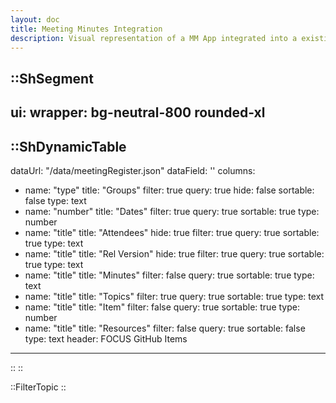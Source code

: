 ```yaml
---
layout: doc
title: Meeting Minutes Integration
description: Visual representation of a MM App integrated into a existing website
---
```


::ShSegment
---
ui:
    wrapper: bg-neutral-800 rounded-xl
---
::ShDynamicTable
---
dataUrl: "/data/meetingRegister.json"
dataField: ''
columns:
  - name: "type"
    title: "Groups"
    filter: true
    query: true
    hide: false
    sortable: false
    type: text
  - name: "number"
    title: "Dates"
    filter: true
    query: true
    sortable: true
    type: number
  - name: "title"
    title: "Attendees"
    hide: true
    filter: true
    query: true
    sortable: true
    type: text
  - name: "title"
    title: "Rel Version"
    hide: true
    filter: true
    query: true
    sortable: true
    type: text
  - name: "title"
    title: "Minutes"
    filter: false
    query: true
    sortable: true
    type: text
  - name: "title"
    title: "Topics"
    filter: true
    query: true
    sortable: true
    type: text
  - name: "title"
    title: "Item"
    filter: false
    query: true
    sortable: true
    type: number
  - name: "title"
    title: "Resources"
    filter: false
    query: true
    sortable: false
    type: text
header: FOCUS GitHub Items
---
::
::

::FilterTopic
::